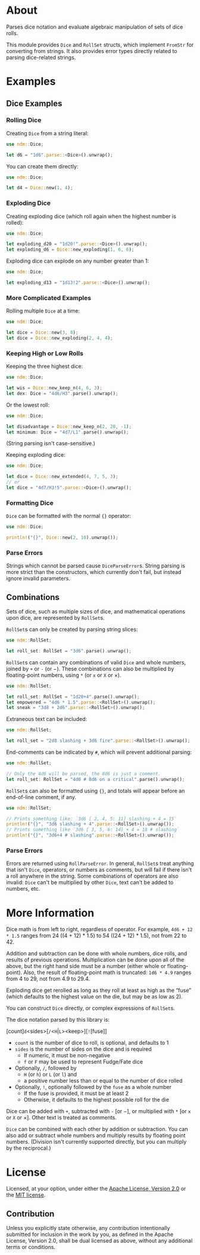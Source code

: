 # About

Parses dice notation and evaluate algebraic manipulation of sets of dice rolls.

This module provides `Dice` and `RollSet` structs, which implement `FromStr` for
converting from strings.  It also provides error types directly related to
parsing dice-related strings.

# Examples

## Dice Examples

### Rolling Dice

Creating `Dice` from a string literal:

```rust
use ndm::Dice;

let d6 = "1d6".parse::<Dice>().unwrap();
```

You can create them directly:

```rust
use ndm::Dice;

let d4 = Dice::new(1, 4);
```

### Exploding Dice

Creating exploding dice (which roll again when the highest number is rolled):

```rust
use ndm::Dice;

let exploding_d20 = "1d20!".parse::<Dice>().unwrap();
let exploding_d6 = Dice::new_exploding(1, 6, 6);
```

Exploding dice can explode on any number greater than 1:

```rust
use ndm::Dice;

let exploding_d13 = "1d13!2".parse::<Dice>().unwrap();
```

### More Complicated Examples

Rolling multiple `Dice` at a time:

```rust
use ndm::Dice;

let dice = Dice::new(3, 8);
let dice = Dice::new_exploding(2, 4, 4);
```

### Keeping High or Low Rolls

Keeping the three highest dice:

```rust
use ndm::Dice;

let wis = Dice::new_keep_n(4, 6, 3);
let dex: Dice = "4d6/H3".parse().unwrap();
```

Or the lowest roll:

```rust
use ndm::Dice;

let disadvantage = Dice::new_keep_n(2, 20, -1);
let minimum: Dice = "4d7/L1".parse().unwrap();
```

(String parsing isn't case-sensitive.)

Keeping exploding dice:

```rust
use ndm::Dice;

let dice = Dice::new_extended(4, 7, 5, 3);
// or
let dice = "4d7/H3!5".parse::<Dice>().unwrap();
```

### Formatting Dice

`Dice` can be formatted with the normal `{}` operator:

```rust
use ndm::Dice;

println!("{}", Dice::new(2, 10).unwrap());
```

### Parse Errors

Strings which cannot be parsed cause `DiceParseError`s.  String parsing is more
strict than the constructors, which currently don't fail, but instead ignore
invalid parameters.

## Combinations

Sets of dice, such as multiple sizes of dice, and mathematical operations upon
dice, are represented by `RollSet`s.

`RollSet`s can only be created by parsing string slices:

```rust
use ndm::RollSet;

let roll_set: RollSet = "3d6".parse().unwrap();
```

`RollSet`s can contain any combinations of valid `Dice` and whole numbers,
joined by `+` or `-` (or &minus;).  These combinations can also be multiplied
by floating-point numbers, using `*` (or `x` or `X` or &times;).

```rust
use ndm::RollSet;

let roll_set: RollSet = "1d20+4".parse().unwrap();
let empowered = "4d6 * 1.5".parse::<RollSet>().unwrap();
let sneak = "3d8 + 2d6".parse::<RollSet>().unwrap();
```

Extraneous text can be included:

```rust
use ndm::RollSet;

let roll_set = "2d8 slashing + 3d6 fire".parse::<RollSet>().unwrap();
```

End-comments can be indicated by `#`, which will prevent additional parsing:

```rust
use ndm::RollSet;

// Only the 4d6 will be parsed, the 8d6 is just a comment.
let roll_set: RollSet = "4d6 # 8d6 on a critical".parse().unwrap();
```

`RollSet`s can also be formatted using `{}`, and totals will appear before an
end-of-line comment, if any.

```rust
use ndm::RollSet;

// Prints something like: `3d6 [ 2, 4, 5: 11] slashing + 4 = 15`
println!("{}", "3d6 slashing + 4".parse::<RollSet>().unwrap());
// Prints something like `3d6 [ 3, 5, 6: 14] + 4 = 18 # slashing`
println!("{}", "3d6+4 # slashing".parse::<RollSet>().unwrap());
```

### Parse Errors

Errors are returned using `RollParseError`.  In general, `RollSet`s treat
anything that isn't `Dice`, operators, or numbers as comments, but will fail if
there isn't a roll anywhere in the string.  Some combinations of operators are
also invalid: `Dice` can't be multiplied by other `Dice`, text can't be added to
numbers, etc.

# More Information

Dice math is from left to right, regardless of operator.  For example,
`4d6 + 12 * 1.5` ranges from 24 ((4 + 12) * 1.5) to 54 ((24 + 12) * 1.5), not
from 22 to 42.

Addition and subtraction can be done with whole numbers, dice rolls, and results
of previous operations.  Multiplication can be done upon all of the above, but
the right hand side must be a number (either whole or floating-point).  Also,
the result of floating-point math is truncated: `1d6 * 4.9` ranges from 4 to 29,
not from 4.9 to 29.4.

Exploding dice get rerolled as long as they roll at least as high as the
&ldquo;fuse&rdquo; (which defaults to the highest value on the die, but may be
as low as 2).

You can construct `Dice` directly, or complex expressions of `RollSet`s.

The dice notation parsed by this library is:

\[count\]`d`&lt;sides&gt;\[`/`&lt;`H`|`L`&gt;&lt;keep&gt;\]\[`!`\[fuse\]\]

- `count` is the number of dice to roll, is optional, and defaults to 1
- `sides` is the number of sides on the dice and is required
  - If numeric, it must be non-negative
  - `f` or `F` may be used to represent Fudge/Fate dice
- Optionally, `/`, followed by
  - `H` (or `h`) or `L` (or `l`) and
  - a positive number less than or equal to the number of dice rolled
- Optionally, `!`, optionally followed by the `fuse` as a whole number
  - If the fuse is provided, it must be at least 2
  - Otherwise, it defaults to the highest possible roll for the die

Dice can be added with `+`, subtracted with `-` [or &minus;], or multiplied
with `*` [or `x` or `X` or &times;].  Other text is treated as comments.

`Dice` can be combined with each other by addition or subtraction.  You can also
add or subtract whole numbers and multiply results by floating point numbers.
(Division isn't currently supported directly, but you can multiply by the
reciprocal.)

# License

Licensed, at your option, under either the
[Apache License, Version 2.0](LICENSE-APACHE) or the [MIT license](LICENSE-MIT).

## Contribution

Unless you explicitly state otherwise, any contribution intentionally submitted
for inclusion in the work by you, as defined in the Apache License, Version 2.0,
shall be dual licensed as above, without any additional terms or conditions.
